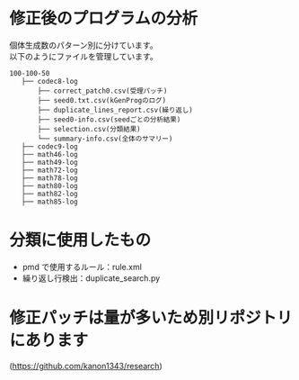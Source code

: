 # 修正後のプログラムの分析

個体生成数のパターン別に分けています。 <br>
以下のようにファイルを管理しています。

```
100-100-50
   ├── codec8-log
       ├── correct_patch0.csv(受理パッチ)
       ├── seed0.txt.csv(kGenProgのログ)
       ├── duplicate_lines_report.csv(繰り返し)
       ├── seed0-info.csv(seedごとの分析結果)
       ├── selection.csv(分類結果)
       └── summary-info.csv(全体のサマリー)
   ├── codec9-log
   ├── math46-log
   ├── math49-log
   ├── math72-log
   ├── math78-log
   ├── math80-log
   ├── math82-log
   ├── math85-log

```

# 分類に使用したもの

- pmd で使用するルール：rule.xml
- 繰り返し行検出：duplicate_search.py

# 修正パッチは量が多いため別リポジトリにあります

(https://github.com/kanon1343/research)
